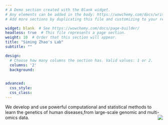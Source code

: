 ```yaml
---
# A Demo section created with the Blank widget.
# Any elements can be added in the body: https://wowchemy.com/docs/writing-markdown-latex/
# Add more sections by duplicating this file and customizing to your requirements.

widget: blank  # See https://wowchemy.com/docs/page-builder/
headless: true  # This file represents a page section.
weight: 10  # Order that this section will appear.
title: "Siming Zhao's Lab"
subtitle: ""

design:
  # Choose how many columns the section has. Valid values: 1 or 2.
  columns: '2'
  background:

  
advanced:
  css_style:
  css_class:
---
```


We develop and use powerful computational and statistical methods to learn the genetics of human diseases,from large-scale genomic and multi-omics data. <img style="float: right;" src="genes.jpg">
